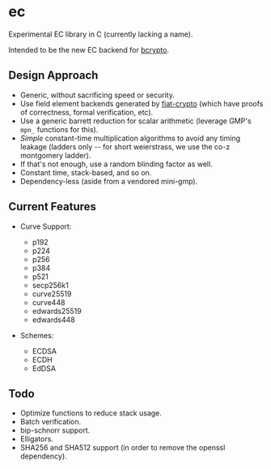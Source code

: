 # ec

Experimental EC library in C (currently lacking a name).

Intended to be the new EC backend for [bcrypto].

## Design Approach

- Generic, without sacrificing speed or security.
- Use field element backends generated by [fiat-crypto] (which have proofs of
  correctness, formal verification, etc).
- Use a generic barrett reduction for scalar arithmetic (leverage GMP's `mpn_`
  functions for this).
- _Simple_ constant-time multiplication algorithms to avoid any timing leakage
  (ladders only -- for short weierstrass, we use the co-z montgomery ladder).
- If that's not enough, use a random blinding factor as well.
- Constant time, stack-based, and so on.
- Dependency-less (aside from a vendored mini-gmp).

## Current Features

- Curve Support:
    - p192
    - p224
    - p256
    - p384
    - p521
    - secp256k1
    - curve25519
    - curve448
    - edwards25519
    - edwards448

- Schemes:
    - ECDSA
    - ECDH
    - EdDSA

## Todo

- Optimize functions to reduce stack usage.
- Batch verification.
- bip-schnorr support.
- Elligators.
- SHA256 and SHA512 support (in order to remove the openssl dependency).

[bcrypto]: https://github.com/bcoin-org/bcrypto
[fiat-crypto]: https://github.com/mit-plv/fiat-crypto
